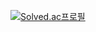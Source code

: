 [![Solved.ac프로필](http://mazassumnida.wtf/api/v2/generate_badge?boj={ksy376})](https://solved.ac/{ksy376})
